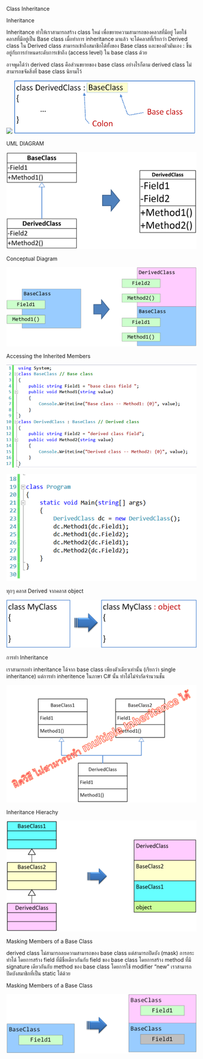Class Inheritance 

Inheritance

Inheritance ทำให้เราสามารถสร้าง class ใหม่ เพื่อขยายความสามารถของคลาสที่มีอยู่ โดยใช้คลาสที่มีอยู่เป็น Base class
เมื่อทำการ inheritance มาแล้ว จะได้คลาสที่เรียกว่า Derived class
ใน Derived class สามารถเข้าถึงสมาชิกได้ทั้งของ Base class และของตัวมันเอง : ขึ้นอยู่กับการกำหนดระดับการเข้าถึง (access level) ใน base class ด้วย

อาจพูดได้ว่า derived class คือส่วนขยายของ base class
อย่างไรก็ตาม derived class ไม่สามารถขจัดสิ่งที่ base class นิยามไว้

![](pictures/picture_1.png{:class="img-responsive"})
<img src="./pictures/picture_1.png" width= 480>



UML DIAGRAM

![](pictures/picture_2.png)

Conceptual Diagram

![](pictures/picture_3.png)

Accessing the Inherited Members 

![](pictures/picture_4.png)

![](pictures/picture_5.png)

ทุกๆ คลาส Derived จากคลาส object 

![](pictures/picture_6.png)

การทำ Inheritance

เราสามารถทำ inheritance ได้จาก base class เพียงตัวเดียวเท่านั้น (เรียกว่า single inheritance)
แต่การทำ inheritence ในภาษา C# นั้น ทำได้ไม่จำกัดจำนวนชั้น



![](pictures/picture_7.png)

Inheritance Hierachy

![](pictures/picture_8.png)

Masking Members of a Base Class 

derived class ไม่สามารถลบความสามารถของ base class
แต่สามารถปิดบัง (mask) การกระทำได้ 
 โดยการสร้าง field ที่มีชื่อเดียวกันกับ field ของ base class
 โดยการสร้าง method ที่มี signature เดียวกันกับ method ของ base class
โดยการใช้ modifier “new”
เราสามารถปิดบังสมาชิกที่เป็น static ได้ด้วย

Masking Members of a Base Class 

![](pictures/picture_9.png)















